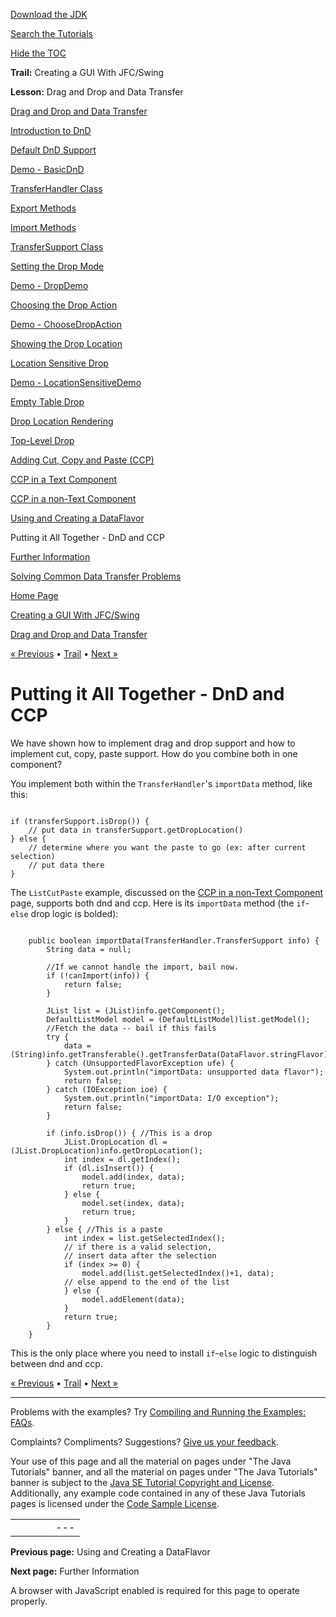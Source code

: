 [Download
the JDK](http://java.sun.com/javase/6/download.jsp)
  
[Search the
Tutorials](../../search.html)
  
[Hide the TOC](javascript:toggleLeft())

**Trail:** Creating a GUI With JFC/Swing
  
**Lesson:** Drag and Drop and Data Transfer

[Drag and Drop and Data Transfer](index.html)

[Introduction to DnD](intro.html)

[Default DnD Support](defaultsupport.html)

[Demo - BasicDnD](basicdemo.html)

[TransferHandler Class](transferhandler.html)

[Export Methods](export.html)

[Import Methods](import.html)

[TransferSupport Class](transfersupport.html)

[Setting the Drop Mode](dropmodes.html)

[Demo - DropDemo](dropmodedemo.html)

[Choosing the Drop Action](dropaction.html)

[Demo - ChooseDropAction](dropactiondemo.html)

[Showing the Drop Location](showdroploc.html)

[Location Sensitive Drop](locsensitivedrop.html)

[Demo - LocationSensitiveDemo](locsensitivedemo.html)

[Empty Table Drop](emptytable.html)

[Drop Location Rendering](droplocation.html)

[Top-Level Drop](toplevel.html)

[Adding Cut, Copy and Paste (CCP)](cutpaste.html)

[CCP in a Text Component](textpaste.html)

[CCP in a non-Text Component](listpaste.html)

[Using and Creating a DataFlavor](dataflavor.html)

Putting it All Together - DnD and CCP

[Further Information](info.html)

[Solving Common Data Transfer Problems](problems.html)

[Home Page](../../index.html)
>
[Creating a GUI With JFC/Swing](../index.html)
>
[Drag and Drop and Data Transfer](index.html)

[« Previous](dataflavor.html) • [Trail](../TOC.html) • [Next »](info.html)

# Putting it All Together - DnD and CCP

We have shown how to implement drag and drop support and how to implement
cut, copy, paste support. How do you combine both in one component?

You implement both within the `TransferHandler`'s
`importData` method, like this:

```

if (transferSupport.isDrop()) {
    // put data in transferSupport.getDropLocation()
} else {
    // determine where you want the paste to go (ex: after current selection)
    // put data there
}

```

The `ListCutPaste` example, discussed on the
[CCP in a non-Text Component](listpaste.html) page, supports both dnd and ccp.
Here is its `importData` method
(the `if`-`else` drop logic is bolded):

```

    public boolean importData(TransferHandler.TransferSupport info) {
        String data = null;

        //If we cannot handle the import, bail now.
        if (!canImport(info)) {
            return false;
        }

        JList list = (JList)info.getComponent();
        DefaultListModel model = (DefaultListModel)list.getModel();
        //Fetch the data -- bail if this fails
        try {
            data = (String)info.getTransferable().getTransferData(DataFlavor.stringFlavor);
        } catch (UnsupportedFlavorException ufe) {
            System.out.println("importData: unsupported data flavor");
            return false;
        } catch (IOException ioe) {
            System.out.println("importData: I/O exception");
            return false;
        }

        if (info.isDrop()) { //This is a drop
            JList.DropLocation dl = (JList.DropLocation)info.getDropLocation();
            int index = dl.getIndex();
            if (dl.isInsert()) {
                model.add(index, data);
                return true;
            } else {
                model.set(index, data);
                return true;
            }
        } else { //This is a paste
            int index = list.getSelectedIndex();
            // if there is a valid selection,
            // insert data after the selection
            if (index >= 0) {
                model.add(list.getSelectedIndex()+1, data);
            // else append to the end of the list
            } else {
                model.addElement(data);
            }
            return true;
        }
    }

```

This is the only place where you need to install `if`-`else`
logic to distinguish between dnd and ccp.

[« Previous](dataflavor.html)
•
[Trail](../TOC.html)
•
[Next »](info.html)

---

Problems with the examples? Try [Compiling and Running
the Examples: FAQs](../../information/run-examples.html).
  
Complaints? Compliments? Suggestions? [Give
us your feedback](http://download.oracle.com/javase/feedback.html).

Your use of this page and all the material on pages under "The Java Tutorials" banner,
and all the material on pages under "The Java Tutorials" banner is subject to the [Java SE Tutorial Copyright
and License](../../information/license.html).
Additionally, any example code contained in any of these Java
Tutorials pages is licensed under the
[Code
Sample License](http://developers.sun.com/license/berkeley_license.html).

|  |  |  |  |  |
| --- | --- | --- | --- | --- |
| |  |  | | --- | --- | | duke image | Oracle logo | | [About Oracle](http://www.oracle.com/us/corporate/index.html) | [Oracle Technology Network](http://www.oracle.com/technology/index.html) | [Terms of Service](https://www.samplecode.oracle.com/servlets/CompulsoryClickThrough?type=TermsOfService) | Copyright © 1995, 2011 Oracle and/or its affiliates. All rights reserved. |

**Previous page:** Using and Creating a DataFlavor
  
**Next page:** Further Information




A browser with JavaScript enabled is required for this page to operate properly.